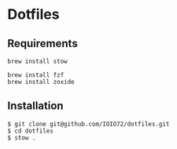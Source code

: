 # Dotfiles

## Requirements

`brew install stow`

```
brew install fzf
brew install zoxide
```

## Installation

```
$ git clone git@github.com/IOIO72/dotfiles.git
$ cd dotfiles
$ stow .
```
